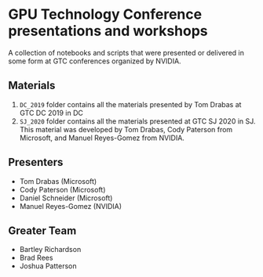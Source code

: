 # GPU Technology Conference presentations and workshops
A collection of notebooks and scripts that were presented or delivered in some form at GTC conferences organized by NVIDIA.

## Materials

1. `DC_2019` folder contains all the materials presented by Tom Drabas at GTC DC 2019 in DC
2. `SJ_2020` folder contains all the materials presented at GTC SJ 2020 in SJ. This material was developed by Tom Drabas, Cody Paterson from Microsoft, and Manuel Reyes-Gomez from NVIDIA.

## Presenters
* Tom Drabas (Microsoft)
* Cody Paterson (Microsoft)
* Daniel Schneider (Microsoft)
* Manuel Reyes-Gomez (NVIDIA)


## Greater Team
* Bartley Richardson
* Brad Rees
* Joshua Patterson